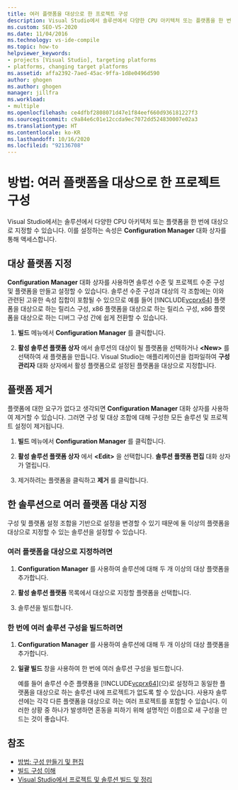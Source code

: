 ```yaml
---
title: 여러 플랫폼을 대상으로 한 프로젝트 구성
description: Visual Studio에서 솔루션에서 다양한 CPU 아키텍처 또는 플랫폼을 한 번에 대상으로 지정하는 방법을 알아봅니다.
ms.custom: SEO-VS-2020
ms.date: 11/04/2016
ms.technology: vs-ide-compile
ms.topic: how-to
helpviewer_keywords:
- projects [Visual Studio], targeting platforms
- platforms, changing target platforms
ms.assetid: affa2392-7aed-45ac-9ffa-1d8e0496d590
author: ghogen
ms.author: ghogen
manager: jillfra
ms.workload:
- multiple
ms.openlocfilehash: ce4dfbf2808071d47e1f84eef660d936181227f3
ms.sourcegitcommit: c9a84e6c01e12ccda9ec7072dd524830007e02a3
ms.translationtype: HT
ms.contentlocale: ko-KR
ms.lasthandoff: 10/16/2020
ms.locfileid: "92136708"
---
```

# <a name="how-to-configure-projects-to-target-multiple-platforms"></a>방법: 여러 플랫폼을 대상으로 한 프로젝트 구성

Visual Studio에서는 솔루션에서 다양한 CPU 아키텍처 또는 플랫폼을 한 번에 대상으로 지정할 수 있습니다. 이를 설정하는 속성은 **Configuration Manager** 대화 상자를 통해 액세스합니다.

## <a name="target-a-platform"></a>대상 플랫폼 지정

**Configuration Manager** 대화 상자를 사용하면 솔루션 수준 및 프로젝트 수준 구성 및 플랫폼을 만들고 설정할 수 있습니다. 솔루션 수준 구성과 대상의 각 조합에는 이와 관련된 고유한 속성 집합이 포함될 수 있으므로 예를 들어 [!INCLUDE[vcprx64](../extensibility/internals/includes/vcprx64_md.md)] 플랫폼을 대상으로 하는 릴리스 구성, x86 플랫폼을 대상으로 하는 릴리스 구성, x86 플랫폼을 대상으로 하는 디버그 구성 간에 쉽게 전환할 수 있습니다.

1. **빌드** 메뉴에서 **Configuration Manager** 를 클릭합니다.

2. **활성 솔루션 플랫폼 상자** 에서 솔루션의 대상이 될 플랫폼을 선택하거나 **\<New>** 를 선택하여 새 플랫폼을 만듭니다. Visual Studio는 애플리케이션을 컴파일하여 **구성 관리자** 대화 상자에서 활성 플랫폼으로 설정된 플랫폼을 대상으로 지정합니다.

## <a name="remove-a-platform"></a>플랫폼 제거

플랫폼에 대한 요구가 없다고 생각되면 **Configuration Manager** 대화 상자를 사용하여 제거할 수 있습니다. 그러면 구성 및 대상 조합에 대해 구성한 모든 솔루션 및 프로젝트 설정이 제거됩니다.

1. **빌드** 메뉴에서 **Configuration Manager** 를 클릭합니다.

2. **활성 솔루션 플랫폼 상자** 에서 **\<Edit>** 을 선택합니다. **솔루션 플랫폼 편집** 대화 상자가 열립니다.

3. 제거하려는 플랫폼을 클릭하고 **제거** 를 클릭합니다.

## <a name="target-multiple-platforms-with-one-solution"></a>한 솔루션으로 여러 플랫폼 대상 지정

구성 및 플랫폼 설정 조합을 기반으로 설정을 변경할 수 있기 때문에 둘 이상의 플랫폼을 대상으로 지정할 수 있는 솔루션을 설정할 수 있습니다.

### <a name="to-target-multiple-platforms"></a>여러 플랫폼을 대상으로 지정하려면

1. **Configuration Manager** 를 사용하여 솔루션에 대해 두 개 이상의 대상 플랫폼을 추가합니다.

2. **활성 솔루션 플랫폼** 목록에서 대상으로 지정할 플랫폼을 선택합니다.

3. 솔루션을 빌드합니다.

### <a name="to-build-multiple-solution-configurations-at-once"></a>한 번에 여러 솔루션 구성을 빌드하려면

1. **Configuration Manager** 를 사용하여 솔루션에 대해 두 개 이상의 대상 플랫폼을 추가합니다.

2. **일괄 빌드** 창을 사용하여 한 번에 여러 솔루션 구성을 빌드합니다.

   예를 들어 솔루션 수준 플랫폼을 [!INCLUDE[vcprx64](../extensibility/internals/includes/vcprx64_md.md)](으)로 설정하고 동일한 플랫폼을 대상으로 하는 솔루션 내에 프로젝트가 없도록 할 수 있습니다. 사용자 솔루션에는 각각 다른 플랫폼을 대상으로 하는 여러 프로젝트를 포함할 수 있습니다. 이러한 상황 중 하나가 발생하면 혼동을 피하기 위해 설명적인 이름으로 새 구성을 만드는 것이 좋습니다.

## <a name="see-also"></a>참조

- [방법: 구성 만들기 및 편집](../ide/how-to-create-and-edit-configurations.md)
- [빌드 구성 이해](../ide/understanding-build-configurations.md)
- [Visual Studio에서 프로젝트 및 솔루션 빌드 및 정리](../ide/building-and-cleaning-projects-and-solutions-in-visual-studio.md)
